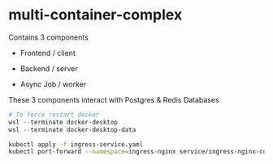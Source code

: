 # multi-container-complex

Contains 3 components

- Frontend / client

- Backend / server

- Async Job / worker

These 3 components interact with Postgres & Redis Databases

```powershell
# To force restart docker
wsl --terminate docker-desktop
wsl --terminate docker-desktop-data
```

```bash
kubectl apply -f ingress-service.yaml
kubectl port-forward --namespace=ingress-nginx service/ingress-nginx-controller 8080:80
```

